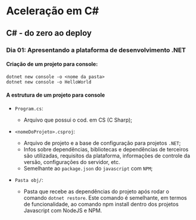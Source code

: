 # Aceleração em C#
## C# - do zero ao deploy
### Dia 01: Apresentando a plataforma de desenvolvimento .NET

#### Criação de um projeto para console:
  ~~~shell
  dotnet new console -o <nome da pasta>
  dotnet new console -o HelloWorld
  ~~~
#### A estrutura de um projeto para console

* `Program.cs`:
  * Arquivo que possui o cod. em CS (C Sharp);

* `<nomeDoProjeto>.csproj`:
  * Arquivo de projeto e a base de configuração para projetos `.NET`;
  * Infos sobre dependências, bibliotecas e dependências de terceiros são utilizadas, requisitos da plataforma, informações de controle da versão, configurações do servidor, etc.
  * Semelhante ao `package.json` do `javascript` com `NPM`;

* `Pasta obj/`:
  * Pasta que recebe as dependências do projeto após rodar o comando `dotnet restore`. Este comando é semelhante, em termos de funcionalidade, ao comando npm install dentro dos projetos Javascript com NodeJS e NPM.
